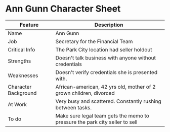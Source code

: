 # Ann Gunn Character Sheet

|   Feature | Description   |
| ---       |   ---         |
| Name  | Ann Gunn |
|Job | Secretary for the Financial Team|
|Critical Info | The Park City location had seller holdout |
| Strengths | Doesn't talk business with anyone without credentials |
| Weaknesses | Doesn't verify credentials she is presented with. | 
| Character Background | African-american, 42 yrs old, mother of 2 grown children, divorced  |
| At Work | Very busy and scattered. Constantly rushing between tasks. |
| To do | Make sure legal team gets the memo to pressure the park city seller to sell |
